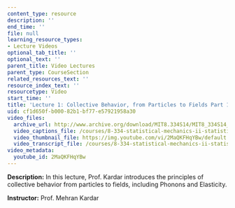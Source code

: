```yaml
---
content_type: resource
description: ''
end_time: ''
file: null
learning_resource_types:
- Lecture Videos
optional_tab_title: ''
optional_text: ''
parent_title: Video Lectures
parent_type: CourseSection
related_resources_text: ''
resource_index_text: ''
resourcetype: Video
start_time: ''
title: 'Lecture 1: Collective Behavior, from Particles to Fields Part 1'
uid: cf1d650f-b000-82b1-bf77-e57921958a30
video_files:
  archive_url: http://www.archive.org/download/MIT8.334S14/MIT8_334S14_lec01_300k.mp4
  video_captions_file: /courses/8-334-statistical-mechanics-ii-statistical-physics-of-fields-spring-2014/05360eaa60d955adbf475ec1ab0d5665_2MaQKFHqYBw.vtt
  video_thumbnail_file: https://img.youtube.com/vi/2MaQKFHqYBw/default.jpg
  video_transcript_file: /courses/8-334-statistical-mechanics-ii-statistical-physics-of-fields-spring-2014/2636b6b9a169402abc6f49b21f8e5eec_2MaQKFHqYBw.pdf
video_metadata:
  youtube_id: 2MaQKFHqYBw
---
```


**Description:** In this lecture, Prof. Kardar introduces the principles of collective behavior from particles to fields, including Phonons and Elasticity.

**Instructor:** Prof. Mehran Kardar